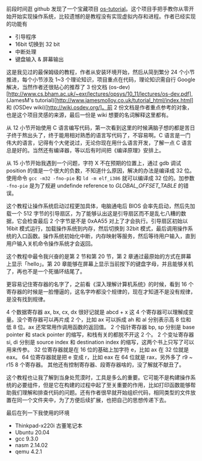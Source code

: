 前段时间逛 github 发现了一个宝藏项目 [os-tutorial](https://github.com/cfenollosa/os-tutorial)。这个项目手把手教你从零开始开始实现操作系统，比较遗憾的是教程没有实现虚拟内存和进程。作者已经实现的功能有

+ 引导程序
+ 16bit 切换到 32 bit
+ 中断处理
+ 键盘输入 & 屏幕输出

这是我见过的最保姆级的教程，作者从安装环境开始，然后从简到繁分 24 个小节推进，每个小节涉及 1~3 个理论知识，项目重点在代码，理论知识需自行 Google 解决，当然作者还很贴心的推荐了 3 份文档 (os-dev)[http://www.cs.bham.ac.uk/~exr/lectures/opsys/10_11/lectures/os-dev.pdf], (JamesM's tutorial)[http://www.jamesmolloy.co.uk/tutorial_html/index.html] 和 (OSDev wiki)[http://wiki.osdev.org/]。前 2 份文档是作者重点参考的对象，也是这个项目灵感的来源，最后一份是 wiki 想要的名词解释这里都有。

从 12 小节开始使用 C 语言编写代码，第一次看到这里的时候满脑子想的都是苦日子终于熬出头了，终于能用相对熟悉的语言写代码了，不容易啊。C 语言是一门伟大的语言，记得有个大佬说过，无论你现在用什么语言开发，了解一点 C 语言总是好的。当然还有编译器，等以后有时间把《编译原理》安排上。

从 15 小节开始我遇到一个问题，字符 X 不在预期的位置上，通过 gdb 调试 position 的值是一个很大的负数，不知道什么原因，解决的办法是编译成 32 位。使用命令 `gcc -m32 -fno-pie` 和 `ld -m elf_i386` 就可以编译成 32 位的。加参数 `-fno-pie` 是为了规避 undefinde reference to _GLOBAL_OFFSET_TABLE_ 的错误。

这个教程让操作系统启动过程更加具体，电脑通电后 BIOS 会率先启动，然后先加载一个 512 字节的引导扇区，为了能够认出这是引导扇区而不是乱七八糟的数据，它会检查最后 2 个字节是不是 0xAA55 对上了才会执行。引导扇区初始以 16bit 模式运行，加载操作系统到内存，然后切换到 32bit 模式，最后调用操作系统的入口函数。操作系统初始化中断，内存映射等服务，然后等待用户输入，直到用户输入关机命令操作系统才会返回。

这个教程中最令我兴奋的是第 2 节和第 20 节，第 2 章通过最原始的方式在屏幕上显示「hello」。第 20 章能够在屏幕上显示当前按下的键盘字母，并且能够关机了，再也不是一个死循环结尾了。

更容易记住寄存器的名字了，之前看《深入理解计算机系统》的时候，看到 16 个寄存器的时候是一脸懵逼的，这名字咋都没个规律的，现在才知道不是没有规律，是没有找到规律。

4 个数据寄存器 ax, bx, cx, dx 很好记就是 abcd + x 这 4 个寄存器可以理解成变量。没个寄存器可以再片成 2 个，比如 ax 可以拆成 ah 和 al 分别表示高 8 位和低 8 位。ax 还常常用作调用函数的返回值。
2 个指针寄存器 bp, sp 分别是 base pointer 和 stack pointer 的缩写，和栈有关的都脱不开这 2 个。
2 个变址寄存器 si, di 分别是 source index 和 destination index 的缩写，这两个书上只写了可以用来传参。
32 位寄存器就是在 16 位的基础上加字符 e，比如 ax 在 32 位就是 eax。
64 位寄存器就是把 e 变成 r，比如 eax 在 64 位就是 rax，另外多了 r9 ~ r15 8 个寄存器。
其他还有控制寄存器、段寄存器啥的，没了解就不献丑了。

这个教程也让我了解到当身处荒漠时，工具是多么的重要。它可能不是构建操作系统的必要组件，但是它在构建的过程中起了至关重要的作用，比如打印函数能够帮助我们理解和排查代码的问题。还有作者很早就开始组织代码，相同类型的文件放置在同一个文件夹中，为了方便后续扩展，也把自己的思想传递下去。

最后在列一下我使用的环境

+ Thinkpad-x220i 古董笔记本
+ Ubuntu 20.04
+ gcc 9.3.0
+ nasm 2.14.02
+ qemu 4.2.1
